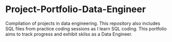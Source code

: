# Project-Portfolio-Data-Engineer
Compilation of projects in data engineering. This repository also includes SQL files from practice coding sessions as I learn SQL coding. This portfolio aims to track progress and exhibit skilss as a Data Engineer.
